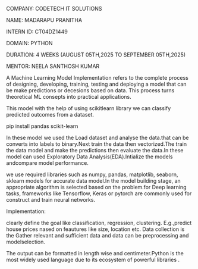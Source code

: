 COMPANY: CODETECH IT SOLUTIONS

NAME: MADARAPU PRANITHA

INTERN ID: CT04DZ1449

DOMAIN: PYTHON

DURATION: 4 WEEKS (AUGUST 05TH,2025 TO SEPTEMBER 05TH,2025)

MENTOR: NEELA SANTHOSH KUMAR

A Machine Learning Model Implementation refers to the complete process of designing, developing, training, testing and deploying a model that can be make predictions or decesions based on data. This process turns theoretical ML consepts into practical applications.

This model with the help of using scikitlearn library we can classify predicted outcomes from a dataset.

pip install pandas scikit-learn

In these model we used the Load dataset and analyse the data.that can be converts into labels to binary.Next train the data then vectorized.The train the data model and make the predictions then evaluate the data.In these model can used Exploratory Data Analysis(EDA).Intialize the models andcompare model performance.

we use required libraries such as numpy, pandas, matplotlib, seaborn, sklearn models for accurate data model.In the model building stage, an appropriate algorithm is selected based on the problem.for Deep learning tasks, frameworks like Tensorflow, Keras or pytorch are commonly used for construct and train neural networks.

Implementation:

clearly define the goal like classification, regression, clustering. E.g.,predict house prices nased on feautures like size, location etc. Data collection is the Gather relevant and sufficient data and data can be preprocessing and modelselection.

The output can be formatted in length wise and centimeter.Python is the most widely used language due to its ecosystem of powerful libraries .
